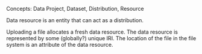 
Concepts: Data Project, Dataset, Distribution, Resource

Data resource is an entity that can act as a distribution.

Uploading a file allocates a fresh data resource. The data resource is represented by some (globally?) unique IRI.
The location of the file in the file system is an attribute of the data resource.




